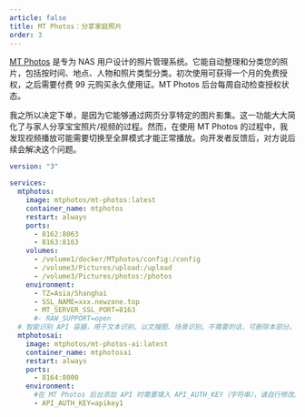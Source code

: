 ```yaml
---
article: false
title: MT Photos：分享家庭照片
order: 3
---
```


[MT Photos](https://mtmt.tech/) 是专为 NAS 用户设计的照片管理系统。它能自动整理和分类您的照片，包括按时间、地点、人物和照片类型分类。初次使用可获得一个月的免费授权，之后需要付费 99 元购买永久使用证。MT Photos 后台每周自动检查授权状态。

我之所以决定下单，是因为它能够通过网页分享特定的图片影集。这一功能大大简化了与家人分享宝宝照片/视频的过程。然而，在使用 MT Photos 的过程中，我发现视频播放可能需要切换至全屏模式才能正常播放。向开发者反馈后，对方说后续会解决这个问题。

```yml
version: "3"

services:
  mtphotos:
    image: mtphotos/mt-photos:latest
    container_name: mtphotos
    restart: always
    ports:
      - 8162:8063
      - 8163:8163
    volumes:
      - /volume1/docker/MTphotos/config:/config
      - /volume3/Pictures/upload:/upload
      - /volume3/Pictures/photos:/photos
    environment:
      - TZ=Asia/Shanghai
      - SSL_NAME=xxx.newzone.top
      - MT_SERVER_SSL_PORT=8163
      #- RAW_SUPPORT=open
  # 智能识别 API 容器，用于文本识别、以文搜图、场景识别。不需要的话，可删除本部分。
  mtphotosai:
    image: mtphotos/mt-photos-ai:latest
    container_name: mtphotosai
    restart: always
    ports:
      - 8164:8000
    environment:
      #在 MT Photos 后台添加 API 时需要填入 API_AUTH_KEY（字符串），请自行修改。
      - API_AUTH_KEY=apikey1
```
